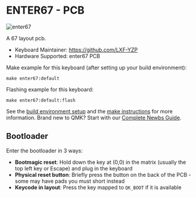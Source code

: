 # ENTER67 - PCB

![enter67](https://imgur.com/igF8Lurh.jpg)

A 67 layout pcb.

* Keyboard Maintainer: https://github.com/LXF-YZP
* Hardware Supported: enter67 PCB

Make example for this keyboard (after setting up your build environment):
    
    make enter67:default
    
Flashing example for this keyboard:

    make enter67:default:flash
    
See the [build environment setup](https://docs.qmk.fm/#/getting_started_build_tools) and the [make instructions](https://docs.qmk.fm/#/getting_started_make_guide) for more information. Brand new to QMK? Start with our [Complete Newbs Guide](https://docs.qmk.fm/#/newbs).

## Bootloader

Enter the bootloader in 3 ways:

* **Bootmagic reset**: Hold down the key at (0,0) in the matrix (usually the top left key or Escape) and plug in the keyboard
* **Physical reset button**: Briefly press the button on the back of the PCB - some may have pads you must short instead
* **Keycode in layout**: Press the key mapped to `QK_BOOT` if it is available